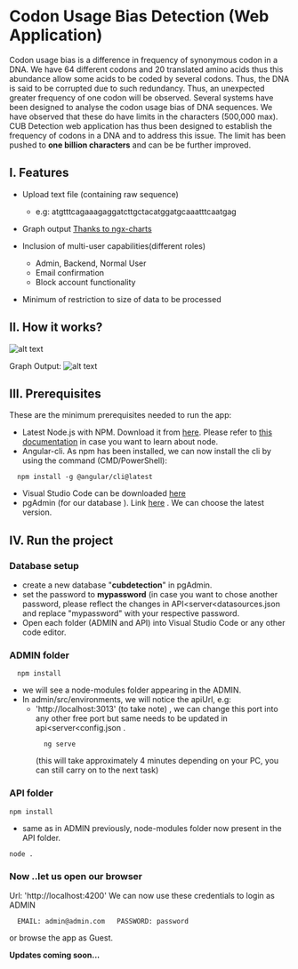 # Codon Usage Bias Detection (Web Application)
Codon usage bias is a difference in frequency of synonymous codon in a DNA. We have 64 different codons and 20 translated amino acids thus this abundance allow some acids to be coded by several codons. Thus, the DNA is said to be corrupted due to such redundancy. Thus, an unexpected greater frequency of one codon will be observed.
Several systems have been designed to analyse the codon usage bias of DNA sequences. We have observed that these do have limits in the characters (500,000 max). CUB Detection web application has thus been designed to establish the frequency of codons in a DNA and to address this issue. The limit has been pushed to <b>one billion characters</b> and can be be further improved. 

## I. Features
* Upload text file (containing raw sequence)
    * e.g: atgtttcagaaagaggatcttgctacatggatgcaaatttcaatgag
    
* Graph output [Thanks to ngx-charts](https://swimlane.github.io/ngx-charts/#/ngx-charts/bar-vertical)

*	Inclusion of multi-user capabilities(different roles)
    *	Admin, Backend, Normal User
    *	Email confirmation
    *	Block account functionality
    
*	Minimum of restriction to size of data to be processed

## II. How it works?
![alt text](https://ucarecdn.com/4213dcd5-ab5c-4c17-8300-64d133a77aba/)

Graph Output:
![alt text](https://ucarecdn.com/74114221-13bb-4cae-a06c-998aca5998fd/)
## III. Prerequisites
These are the minimum prerequisites needed to run the app:
* Latest Node.js with NPM. Download it from [here](https://nodejs.org/en/download/).
Please refer to [this documentation](https://nodejs.org/docs/latest-v7.x/api/) in case you want to learn about node.
* Angular-cli. As npm has been installed, we can now install the cli by using the command (CMD/PowerShell): 
  
```
  npm install -g @angular/cli@latest
```
* Visual Studio Code can be downloaded [here](https://code.visualstudio.com/Download)
* pgAdmin (for our database ). Link [here](https://www.pgadmin.org/download/) . We can choose the latest version. 

## IV. Run the project

### Database setup
- create a new database "<b>cubdetection</b>" in pgAdmin.
- set the password to <b>mypassword</b> (in case you want to chose another password, please reflect the changes in API<server<datasources.json and replace "mypassword" with your respective password.
- Open each folder (ADMIN and API) into Visual Studio Code or any other code editor.

### ADMIN folder
```
  npm install
```
- we will see a node-modules folder appearing in the ADMIN.
- In admin/src/environments, we will notice the apiUrl, e.g:
  - 'http://localhost:3013' (to take note) , we can change this port into any other free port but same needs to be updated 
  in api<server<config.json .
    ```
      ng serve
    ```
    (this will take approximately 4 minutes depending on your PC, you can still carry on to the next task)
### API folder
``` 
npm install
```
  - same as in ADMIN previously, node-modules folder now present in the API folder.
``` 
node .
```

### Now ..let us open our browser
Url: 'http://localhost:4200'
We can now use these credentials to login as ADMIN 
```
  EMAIL: admin@admin.com   PASSWORD: password
```
or browse the app as Guest.

<b>Updates coming soon...</b>
